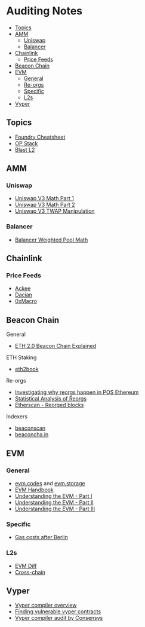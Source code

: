 # Auditing Notes

- [Topics](#topics)
- [AMM](#amm)
  - [Uniswap](#uniswap)
  - [Balancer](#balancer)
- [Chainlink](#chainlink)
  - [Price Feeds](#price-feeds)
- [Beacon Chain](#beacon-chain)
- [EVM](#evm)
  - [General](#general)
  - [Re-orgs](#re-orgs)
  - [Specific](#specific)
  - [L2s](#l2s)
- [Vyper](#vyper)


## Topics

- [Foundry Cheatsheet](/Foundry.md)
- [OP Stack](/OP%20Stack.md)
- [Blast L2](/Blast.md)

## AMM

### Uniswap

- [Uniswap V3 Math Part 1](https://blog.uniswap.org/uniswap-v3-math-primer)
- [Uniswap V3 Math Part 2](https://blog.uniswap.org/uniswap-v3-math-primer-2)
- [Uniswap V3 TWAP Manipulation](https://chaoslabs.xyz/posts/chaos-labs-uniswap-v3-twap-market-risk#783c9150ebcf)

### Balancer

- [Balancer Weighted Pool Math](https://medium.com/balancer-simulations/understanding-balancer-pools-c2b877dcc082)

## Chainlink

### Price Feeds

- [Ackee](https://ackeeblockchain.com/blog/chainlink-data-feeds/)
- [Dacian](https://medium.com/cyfrin/chainlink-oracle-defi-attacks-93b6cb6541bf)
- [0xMacro](https://0xmacro.com/blog/how-to-consume-chainlink-price-feeds-safely/)

## Beacon Chain

General

- [ETH 2.0 Beacon Chain Explained](https://consensys.io/blog/the-ethereum-2-0-beacon-chain-explained)

ETH Staking

- [eth2book](https://eth2book.info/capella/part2/)

Re-orgs

- [Investigating why reorgs happen in POS Ethereum](https://www.samlewis.me/2022/03/beacon-chain-reorgs/)
- [Statistical Analysis of Reorgs](https://ethresear.ch/t/the-second-slot-itch-statistical-analysis-of-reorgs/16333)
- [Etherscan - Reorged blocks](https://etherscan.io/blocks_forked)

Indexers

- [beaconscan](https://beaconscan.com/)
- [beaconcha.in](https://beaconcha.in/)

## EVM

### General

- [evm.codes](https://www.evm.codes) and [evm.storage](https://evm.storage/)
- [EVM Handbook](https://noxx3xxon.notion.site/The-EVM-Handbook-bb38e175cc404111a391907c4975426d)
- [Understanding the EVM - Part I](https://leftasexercise.com/2021/09/12/understanding-the-ethereum-virtual-machine-part-i/)
- [Understanding the EVM - Part II](https://leftasexercise.com/2021/09/15/understanding-the-ethereum-virtual-machine-part-ii/)
- [Understanding the EVM - Part III](https://leftasexercise.com/2021/09/19/q-understanding-the-ethereum-virtual-machine-part-iii/)

### Specific

- [Gas costs after Berlin](https://hackmd.io/@fvictorio/gas-costs-after-berlin)

### L2s

- [EVM Diff](https://www.evmdiff.com/)
- [Cross-chain](https://jumpcrypto.com/writing/cross-chain/)

## Vyper

- [Vyper compiler overview](https://jtriley.substack.com/p/the-vyper-compiler)
- [Finding vulnerable vyper contracts](https://banteg.xyz/posts/vyper-opcodes/)
- [Vyper compiler audit by Consensys](https://consensys.io/diligence/audits/2019/10/vyper/)

